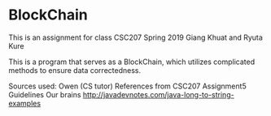 # BlockChain
This is an assignment for class CSC207 Spring 2019 
Giang Khuat and Ryuta Kure

This is a program that serves as a BlockChain, which utilizes complicated methods to ensure data correctedness. 

Sources used:
Owen (CS tutor)
References from CSC207 Assignment5 Guidelines
Our brains
http://javadevnotes.com/java-long-to-string-examples
